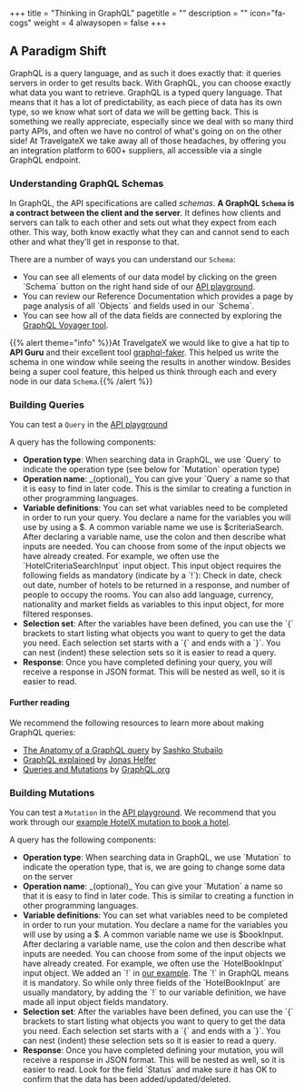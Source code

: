 +++
title = "Thinking in GraphQL"
pagetitle = ""
description = ""
icon="fa-cogs"
weight = 4
alwaysopen = false
+++

## A Paradigm Shift

GraphQL is a query language, and as such it does exactly that: it queries servers in order to get results back. With GraphQL, you can choose exactly what data you want to retrieve. GraphQL is a typed query language. That means that it has a lot of predictability, as each piece of data has its own type, so we know what sort of data we will be getting back. This is something we really appreciate, especially since we deal with so many third party APIs, and often we have no control of what's going on on the other side! At TravelgateX we take away all of those headaches, by offering you an integration platform to 600+ suppliers, all accessible via a single GraphQL endpoint.

### Understanding GraphQL Schemas

In GraphQL, the API specifications are called _schemas_. **A GraphQL `Schema` is a contract between the client and the server**. It defines how clients and servers can talk to each other and sets out what they expect from each other. This way, both know exactly what they can and cannot send to each other and what they'll get in response to that.

There are a number of ways you can understand our `Schema`:
<ul><li>You can see all elements of our data model by clicking on the green `Schema` button on the right hand side of our <a href="api.travelgatex.com">API playground</a>.</li>
<li>You can review our Reference Documentation which provides a page by page analysis of all `Objects` and fields used in our `Schema`.</li>
  <li>You can see how all of the data fields are connected by exploring the <a href="https://api.travelgatex.com/voyager">GraphQL Voyager tool</a>.</li></ul>
  
{{% alert theme="info" %}}At TravelgateX we would like to give a hat tip to **API Guru** and their excellent tool [graphql-faker](https://github.com/APIs-guru/graphql-faker). This helped us write the schema in one window while seeing the results in another window. Besides being a super cool feature, this helped us think through each and every node in our data `Schema`.{{% /alert %}}

### Building Queries

You can test a `Query` in the [API playground](https://api.travelgatex.com/)

A query has the following components:
<ul><li><strong>Operation type</strong>: When searching data in GraphQL, we use `Query` to indicate the operation type (see below for `Mutation` operation type)</li>
<li><strong>Operation name</strong>: _(optional)_ You can give your `Query` a name so that it is easy to find in later code. This is the similar to creating a function in other programming languages.</li>
<li><strong>Variable definitions</strong>: You can set what variables need to be completed in order to run your query. You declare a name for the variables you will use by using a $. A common variable name we use is $criteriaSearch. After declaring a variable name, use the colon and then describe what inputs are needed. You can choose from some of the input objects we have already created. For example, we often use the `HotelCriteriaSearchInput` input object. This input object requires the following fields as mandatory (indicate by a `!`): Check in date, check out date, number of hotels to be returned in a response, and number of people to occupy the rooms. You can also add language, currency, nationality and market fields as variables to this input object, for more filtered responses.</li> 
<li><strong>Selection set</strong>: After the variables have been defined, you can use the `{` brackets to start listing what objects you want to query to get the data you need. Each selection set starts with a `{` and ends with a `}`. You can nest (indent) these selection sets so it is easier to read a query.</li>
<li><strong>Response</strong>: Once you have completed defining your query, you will receive a response in JSON format. This will be nested as well, so it is easier to read.</li></ul>

#### Further reading
<p>We recommend the following resources to learn more about making GraphQL queries:
<ul><li><a href="https://dev-blog.apollodata.com/the-anatomy-of-a-graphql-query-6dffa9e9e747">The Anatomy of a GraphQL query</a> by <a href="https://github.com/stubailo">Sashko Stubailo</a></li>
  <li><a href="https://dev-blog.apollodata.com/graphql-explained-5844742f195e">GraphQL explained</a> by <a href="https://twitter.com/databricks">Jonas Helfer</a></li>
  <li><a href="https://graphql.org/learn/queries/">Queries and Mutations</a> by <a href="https://graphql.org/">GraphQL.org</a></li></ul></p>
  
### Building Mutations

You can test a `Mutation` in the [API playground](https://api.travelgatex.com/). We recommend that you work through our <a href="https://docs.travelgatex.com/connectiontypesbuyers/hotel-x/methods/bookingflow/search/">example HotelX mutation to book a hotel</a>.

A query has the following components:
<ul><li><strong>Operation type</strong>: When searching data in GraphQL, we use `Mutation` to indicate the operation type, that is, we are going to change some data on the server</li>
<li><strong>Operation name</strong>: _(optional)_ You can give your `Mutation` a name so that it is easy to find in later code. This is similar to creating a function in other programming languages.</li>
<li><strong>Variable definitions</strong>: You can set what variables need to be completed in order to run your mutation. You declare a name for the variables you will use by using a $. A common variable name we use is $bookInput. After declaring a variable name, use the colon and then describe what inputs are needed. You can choose from some of the input objects we have already created. For example, we often use the `HotelBookInput` input object. We added an `!` in <a href="https://docs.travelgatex.com/connectiontypesbuyers/hotel-x/methods/bookingflow/search/">our example</a>. The `!` in GraphQL means it is mandatory. So while only three fields of the `HotelBookInput` are usually mandatory, by adding the `!` to our variable definition, we have made all input object fields mandatory.</li>
<li><strong>Selection set</strong>: After the variables have been defined, you can use the `{` brackets to start listing what objects you want to query to get the data you need. Each selection set starts with a `{` and ends with a `}`. You can nest (indent) these selection sets so it is easier to read a query. </li>
<li><strong>Response</strong>: Once you have completed defining your mutation, you will receive a response in JSON format. This will be nested as well, so it is easier to read. Look for the field `Status` and make sure it has OK to confirm that the data has been added/updated/deleted.</li></ul>



